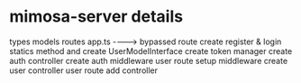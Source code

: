 # mimosa-server details

types
models
routes
app.ts ----> bypassed route
create register & login statics method and create UserModelInterface
create token manager
create auth controller
create auth middleware
user route setup middleware
create user controller
user route add controller
